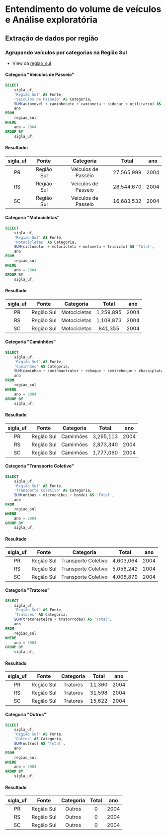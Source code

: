 # Entendimento do volume de veículos e Análise exploratória

## Extração de dados por região

### Agrupando veículos por categorias na **Região Sul**

- View da [regiao_sul](views_sql/view_regiao_sul.sql)

#### Categoria "Veículos de Passeio"

```sql
SELECT
	sigla_uf,
	'Região Sul' AS Fonte,
	'Veículos de Passeio' AS Categoria,
	SUM(automovel + caminhonete + camioneta + sidecar + utilitario) AS 'Total',
	ano
FROM
	regiao_sul
WHERE
	ano = 2004
GROUP BY
	sigla_uf;
```

#### Resultado:

| sigla_uf |   Fonte    |      Categoria      |   Total    | ano  |
| :------: | :--------: | :-----------------: | :--------: | :--: |
|    PR    | Região Sul | Veículos de Passeio | 27,565,999 | 2004 |
|    RS    | Região Sul | Veículos de Passeio | 28,544,670 | 2004 |
|    SC    | Região Sul | Veículos de Passeio | 16,683,532 | 2004 |

#### Categoria "Motocicletas"

```sql
SELECT
	sigla_uf,
	'Região Sul' AS Fonte,
	'Motocicletas' AS Categoria,
	SUM(ciclomotor + motocicleta + motoneta + triciclo) AS 'Total',
	ano
FROM
	regiao_sul
WHERE
	ano = 2004
GROUP BY
	sigla_uf;
```

#### Resultado

| sigla_uf |   Fonte    |  Categoria   |   Total   | ano  |
| :------: | :--------: | :----------: | :-------: | :--: |
|    PR    | Região Sul | Motocicletas | 1,259,895 | 2004 |
|    RS    | Região Sul | Motocicletas | 1,108,873 | 2004 |
|    SC    | Região Sul | Motocicletas |  841,355  | 2004 |

#### Categoria "Caminhões"

```sql
SELECT
	sigla_uf,
	'Região Sul' AS Fonte,
	'Caminhões' AS Categoria,
	SUM(caminhao + caminhaotrator + reboque + semireboque + chassiplataforma) AS 'Total',
	ano
FROM
	regiao_sul
WHERE
	ano = 2004
GROUP BY
	sigla_uf;
```

#### Resultado

| sigla_uf |   Fonte    | Categoria |   Total   | ano  |
| :------: | :--------: | :-------: | :-------: | :--: |
|    PR    | Região Sul | Caminhões | 3,265,113 | 2004 |
|    RS    | Região Sul | Caminhões | 2,873,340 | 2004 |
|    SC    | Região Sul | Caminhões | 1,777,060 | 2004 |

#### Categoria "Transporte Coletivo"

```sql
SELECT
	sigla_uf,
	'Região Sul' AS Fonte,
	'Transporte Coletivo' AS Categoria,
	SUM(onibus + microonibus + bonde) AS 'Total',
	ano
FROM
	regiao_sul
WHERE
	ano = 2004
GROUP BY
	sigla_uf;
```

#### Resultado

| sigla_uf |   Fonte    |      Categoria      |   Total   | ano  |
| :------: | :--------: | :-----------------: | :-------: | :--: |
|    PR    | Região Sul | Transporte Coletivo | 4,603,064 | 2004 |
|    RS    | Região Sul | Transporte Coletivo | 5,056,242 | 2004 |
|    SC    | Região Sul | Transporte Coletivo | 4,008,879 | 2004 |

#### Categoria "Tratores"

```sql
SELECT
	sigla_uf,
	'Região Sul' AS Fonte,
	'Tratores' AS Categoria,
	SUM(tratoresteira + tratorrodas) AS 'Total',
	ano
FROM
	regiao_sul
WHERE
	ano = 2004
GROUP BY
	sigla_uf;
```

#### Resultado

| sigla_uf |   Fonte    | Categoria | Total  | ano  |
| :------: | :--------: | :-------: | :----: | :--: |
|    PR    | Região Sul | Tratores  | 11,360 | 2004 |
|    RS    | Região Sul | Tratores  | 31,598 | 2004 |
|    SC    | Região Sul | Tratores  | 15,622 | 2004 |

#### Categoria "Outros"

```sql
SELECT
	sigla_uf,
	'Região Sul' AS Fonte,
	'Outros' AS Categoria,
	SUM(outros) AS 'Total',
	ano
FROM
	regiao_sul
WHERE
	ano = 2004
GROUP BY
	sigla_uf;
```

#### Resultado

| sigla_uf |   Fonte    | Categoria | Total | ano  |
| :------: | :--------: | :-------: | :---: | :--: |
|    PR    | Região Sul |  Outros   |   0   | 2004 |
|    RS    | Região Sul |  Outros   |   0   | 2004 |
|    SC    | Região Sul |  Outros   |   0   | 2004 |
